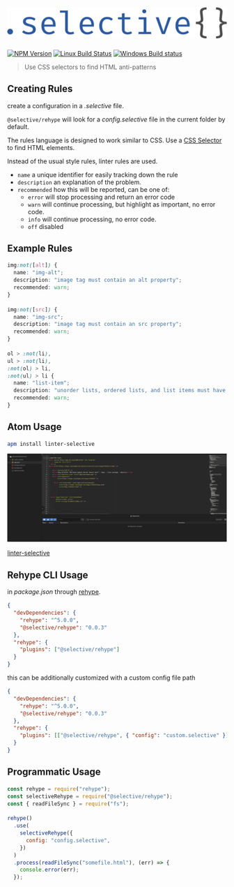 # ![Selective](docs/selective.png)

[![NPM Version](https://img.shields.io/npm/v/@selective/rehype.svg)](https://www.npmjs.com/package/@selective/rehype)
[![Linux Build Status](https://travis-ci.org/ChristianMurphy/selective.svg?branch=master)](https://travis-ci.org/ChristianMurphy/selective)
[![Windows Build status](https://ci.appveyor.com/api/projects/status/5vcbepc478hkyt2f/branch/master?svg=true)](https://ci.appveyor.com/project/ChristianMurphy/selective/branch/master)

> Use CSS selectors to find HTML anti-patterns

## Creating Rules

create a configuration in a _.selective_ file.

`@selective/rehype` will look for a _config.selective_ file in the current folder by default.

The rules language is designed to work similar to CSS.
Use a [CSS Selector](https://developer.mozilla.org/en-US/docs/Web/CSS/CSS_Selectors) to find HTML elements.

Instead of the usual style rules, linter rules are used.

- `name` a unique identifier for easily tracking down the rule
- `description` an explanation of the problem.
- `recommended` how this will be reported, can be one of:
  - `error` will stop processing and return an error code
  - `warn` will continue processing, but highlight as important, no error code.
  - `info` will continue processing, no error code.
  - `off` disabled

## Example Rules

```css
img:not([alt]) {
  name: "img-alt";
  description: "image tag must contain an alt property";
  recommended: warn;
}

img:not([src]) {
  name: "img-src";
  description: "image tag must contain an src property";
  recommended: warn;
}

ol > :not(li),
ul > :not(li),
:not(ol) > li,
:not(ul) > li {
  name: "list-item";
  description: "unorder lists, ordered lists, and list items must have a direction relationship";
  recommended: warn;
}
```

## Atom Usage

```bash
apm install linter-selective
```

![selective lint example](docs/selective-lint-example.gif)

[linter-selective](https://github.com/ChristianMurphy/linter-selective)

## Rehype CLI Usage

in _package.json_ through [rehype](https://github.com/rehypejs/rehype).

```json
{
  "devDependencies": {
    "rehype": "^5.0.0",
    "@selective/rehype": "0.0.3"
  },
  "rehype": {
    "plugins": ["@selective/rehype"]
  }
}
```

this can be additionally customized with a custom config file path

```json
{
  "devDependencies": {
    "rehype": "^5.0.0",
    "@selective/rehype": "0.0.3"
  },
  "rehype": {
    "plugins": [["@selective/rehype", { "config": "custom.selective" }]]
  }
}
```

## Programmatic Usage

<!-- eslint-disable no-console -->

```javascript
const rehype = require("rehype");
const selectiveRehype = require("@selective/rehype");
const { readFileSync } = require("fs");

rehype()
  .use(
    selectiveRehype({
      config: "config.selective",
    })
  )
  .process(readFileSync("somefile.html"), (err) => {
    console.error(err);
  });
```
